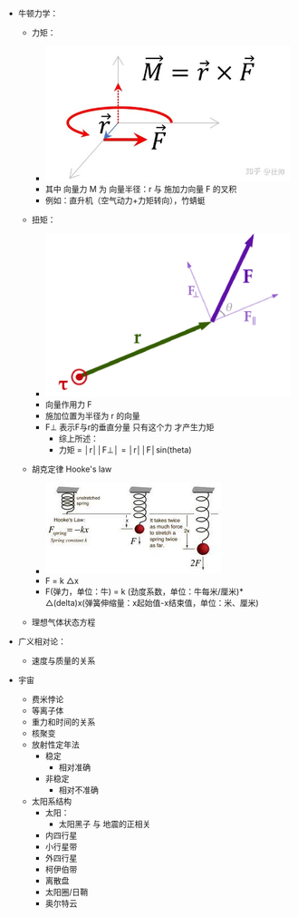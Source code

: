 - 牛顿力学：
    - 力矩：
        - ![](力矩.jpg)
        - 其中 向量力 M 为 向量半径：r 与 施加力向量 F 的叉积
        - 例如：直升机（空气动力+力矩转向），竹蜻蜓
    - 扭矩：
        - ![](扭矩.png)
        - 向量作用力 F
        - 施加位置为半径为 r 的向量
        -  F⊥ 表示F与r的垂直分量 只有这个力 才产生力矩
            - 综上所述：
            - 力矩 = │r││F⊥│  = │r││F│sin(theta) 
    - 胡克定律 Hooke's law
      -  ![](胡克定律.jpg)
      - F = k △x
      - F(弹力，单位：牛) = k (劲度系数，单位：牛每米/厘米)* △(delta)x(弹簧伸缩量：x起始值-x结束值，单位：米、厘米)
      
    - 理想气体状态方程
- 广义相对论：
  - 速度与质量的关系

- 宇宙
  - 费米悖论
  - 等离子体
  - 重力和时间的关系
  - 核聚变
  - 放射性定年法
    - 稳定
      - 相对准确
    - 非稳定
      - 相对不准确
  - 太阳系结构
    - 太阳：
      - 太阳黑子 与 地震的正相关
    - 内四行星
    - 小行星带
    - 外四行星
    - 柯伊伯带
    - 离散盘
    - 太阳圈/日鞘
    - 奥尔特云